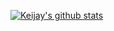 [![Keijay's github stats](https://github-readme-stats.vercel.app/api?username=8pxl)](https://github.com/8pxl/github-readme-stats)

